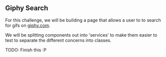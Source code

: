 ## Giphy Search

For this challenge, we will be building a page that allows a user to to search
for gifs on [giphy.com](https://giphy.com).

We will be splitting components out into 'services' to make them easier to test
to separate the different concerns into classes.

TODO: Finish this :P
